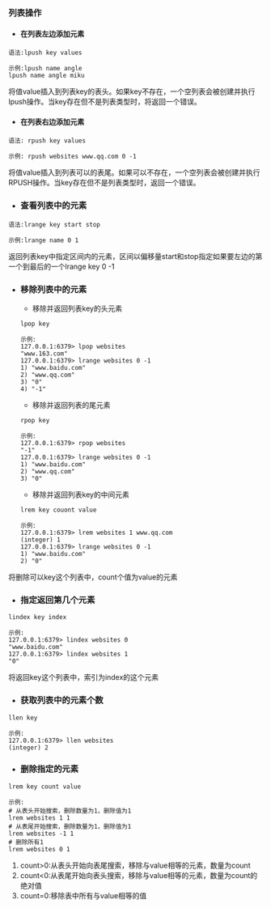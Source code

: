 ### 列表操作

* #### 在列表左边添加元素

```
语法:lpush key values

示例:lpush name angle
lpush name angle miku
```

将值value插入到列表key的表头。如果key不存在，一个空列表会被创建并执行lpush操作。当key存在但不是列表类型时，将返回一个错误。

* #### 在列表右边添加元素

```
语法: rpush key values

示例: rpush websites www.qq.com 0 -1
```

将值value插入到列表可以的表尾。如果可以不存在，一个空列表会被创建并执行RPUSH操作。当key存在但不是列表类型时，返回一个错误。

* ### 查看列表中的元素

```
语法:lrange key start stop

示例:lrange name 0 1
```

返回列表key中指定区间内的元素，区间以偏移量start和stop指定如果要左边的第一个到最后的一个lrange key 0 -1

* ### 移除列表中的元素

  * 移除并返回列表key的头元素

  ```
  lpop key

  示例:
  127.0.0.1:6379> lpop websites
  "www.163.com"
  127.0.0.1:6379> lrange websites 0 -1
  1) "www.baidu.com"
  2) "www.qq.com"
  3) "0"
  4) "-1"
  ```

  * 移除并返回列表的尾元素

  ```
  rpop key

  示例:
  127.0.0.1:6379> rpop websites
  "-1"
  127.0.0.1:6379> lrange websites 0 -1
  1) "www.baidu.com"
  2) "www.qq.com"
  3) "0"
  ```

  * 移除并返回列表key的中间元素

  ```
  lrem key couont value

  示例:
  127.0.0.1:6379> lrem websites 1 www.qq.com
  (integer) 1
  127.0.0.1:6379> lrange websites 0 -1
  1) "www.baidu.com"
  2) "0"
  ```

将删除可以key这个列表中，count个值为value的元素

* ### 指定返回第几个元素

```
lindex key index

示例:
127.0.0.1:6379> lindex websites 0
"www.baidu.com"
127.0.0.1:6379> lindex websites 1
"0"
```

将返回key这个列表中，索引为index的这个元素

* ### 获取列表中的元素个数

```
llen key

示例:
127.0.0.1:6379> llen websites
(integer) 2
```

* ### 删除指定的元素

```
lrem key count value

示例:
# 从表头开始搜索，删除数量为1，删除值为1
lrem websites 1 1
# 从表尾开始搜索，删除数量为1，删除值为1
lrem websites -1 1
# 删除所有1
lrem websites 0 1
```

1. count&gt;0:从表头开始向表尾搜索，移除与value相等的元素，数量为count
2. count&lt;0:从表尾开始向表头搜索，移除与value相等的元素，数量为count的绝对值
3. count=0:移除表中所有与value相等的值



